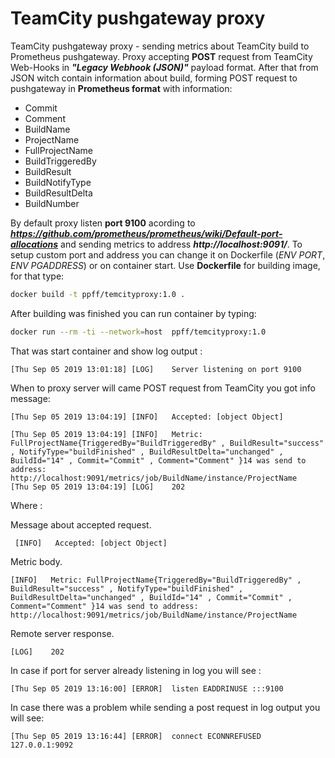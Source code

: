 # TeamCity pushgateway proxy
TeamCity pushgateway proxy - sending metrics about TeamCity build to Prometheus pushgateway.
Proxy accepting **POST** request from TeamCity Web-Hooks in ***"Legacy Webhook (JSON)"*** payload format. After that from JSON witch contain information about build, forming POST request to pushgateway in **Prometheus format**  with information:
- Commit
- Comment
- BuildName
- ProjectName
- FullProjectName
- BuildTriggeredBy
- BuildResult
- BuildNotifyType
- BuildResultDelta
- BuildNumber

By default proxy listen **port 9100** acording to ***https://github.com/prometheus/prometheus/wiki/Default-port-allocations***  and sending metrics to address ***http://localhost:9091/***. To setup custom port and address you can change it on Dockerfile (*ENV PORT*, *ENV PGADDRESS*) or on container start.
Use **Dockerfile** for building image, for that type:
```bash
docker build -t ppff/temcityproxy:1.0 .
```
After building was finished you can run container by typing:
```bash
docker run --rm -ti --network=host  ppff/temcityproxy:1.0
```
That was start container and show log output :
```log
[Thu Sep 05 2019 13:01:18] [LOG]    Server listening on port 9100
```
When to proxy server will came POST request from TeamCity you got info message:
```log
[Thu Sep 05 2019 13:04:19] [INFO]   Accepted: [object Object]

[Thu Sep 05 2019 13:04:19] [INFO]   Metric: FullProjectName{TriggeredBy="BuildTriggeredBy" , BuildResult="success" , NotifyType="buildFinished" , BuildResultDelta="unchanged" , BuildId="14" , Commit="Commit" , Comment="Comment" }14 was send to address: http://localhost:9091/metrics/job/BuildName/instance/ProjectName
[Thu Sep 05 2019 13:04:19] [LOG]    202

```
Where :

 Message about accepted request.
```log
 [INFO]   Accepted: [object Object]
 ```
 Metric body.
 ```log
 [INFO]   Metric: FullProjectName{TriggeredBy="BuildTriggeredBy" , BuildResult="success" , NotifyType="buildFinished" , BuildResultDelta="unchanged" , BuildId="14" , Commit="Commit" , Comment="Comment" }14 was send to address: http://localhost:9091/metrics/job/BuildName/instance/ProjectName
 ```
 Remote server response.
 ```log
[LOG]    202
 ```

In case if port for server already listening in log you will see :
```log
[Thu Sep 05 2019 13:16:00] [ERROR]  listen EADDRINUSE :::9100
```
In case there was a problem while sending a post request in log output you will see:
```log
[Thu Sep 05 2019 13:16:44] [ERROR]  connect ECONNREFUSED 127.0.0.1:9092
```
